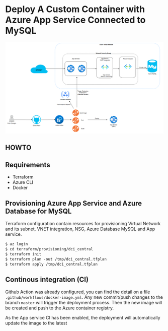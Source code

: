 # Deploy A Custom Container with Azure App Service Connected to MySQL

![alt text](https://github.com/ewoh7nix/dci-central/blob/master/dci-central-appservices-with-mysql.png)

## HOWTO

## Requirements
- Terraform
- Azure CLI
- Docker

## Provisioning Azure App Service and Azure Database for MySQL
Terraform configuration contain resources for provisioning Virtual Network and its subnet, VNET integration, NSG, Azure Database MySQL and App service.
```
$ az login
$ cd terraform/provisioning/dci_central
$ terraform init
$ terraform plan -out /tmp/dci_central.tfplan
$ terraform apply /tmp/dci_central.tfplan
```

## Continous integration (CI)
Github Action was already configured, you can find the detail on a file `.github/workflows/docker-image.yml`.
Any new commit/push changes to the branch `master` will trigger the deployment process. Then the new image will be created 
and push to the Azure container registry.

As the App service CI has been enabled, the deployment will automatically update the image to the latest
